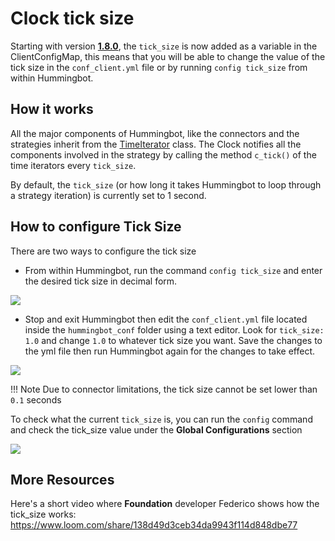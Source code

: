 # Clock tick size

Starting with version [**1.8.0**](../release-notes/index.md), the `tick_size` is now added as a variable in the ClientConfigMap, this means that you will be able to change the value of the tick size in the `conf_client.yml` file or by running `config tick_size` from within Hummingbot.

## How it works

All the major components of Hummingbot, like the connectors and the strategies inherit from the [TimeIterator](https://github.com/hummingbot/hummingbot/blob/e30406a2d41f1f9c741c29f449f477ab9ad7e4e5/hummingbot/core/time_iterator.pyx) class. The Clock notifies all the components involved in the strategy by calling the method `c_tick()` of the time iterators every `tick_size`. 

By default, the `tick_size` (or how long it takes Hummingbot to loop through a strategy iteration) is currently set to 1 second.

## How to configure Tick Size

There are two ways to configure the tick size

- From within Hummingbot, run the command `config tick_size` and enter the desired tick size in decimal form.

![](tick_size_a.png)

- Stop and exit Hummingbot then edit the `conf_client.yml` file located inside the `hummingbot_conf` folder using a text editor. Look for `tick_size: 1.0` and change `1.0` to whatever tick size you want. Save the changes to the yml file then run Hummingbot again for the changes to take effect.

![](tick_size_b.png)

!!! Note
    Due to connector limitations, the tick size cannot be set lower than `0.1` seconds

To check what the current `tick_size` is, you can run the `config` command and check the tick_size value under the **Global Configurations** section

![](tick_size_c.png)

## More Resources

Here's a short video where **Foundation** developer Federico shows how the tick_size works: <https://www.loom.com/share/138d49d3ceb34da9943f114d848dbe77>
